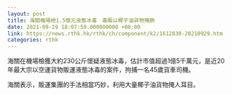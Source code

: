 ```yaml
---
layout: post
title: 海關機場檢1.5億元液態冰毒　毒販以椰子油貨物掩飾
date: 2021-09-29 18:07:59.000000000 +08:00
link: https://news.rthk.hk/rthk/ch/component/k2/1612830-20210929.htm
categories: rthk
---
```


海關在機場檢獲大約230公斤懷疑液態冰毒，估計市值超過1億5千萬元，是近20年最大宗以空運貨物販運液態冰毒的案件，拘捕一名45歲貨車司機。

海關表示，販運集團的手法相當巧妙，利用大量椰子油貨物掩人耳目。
